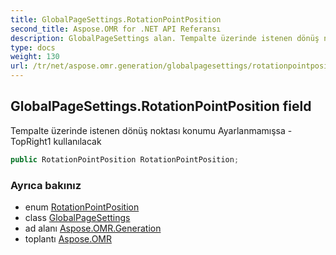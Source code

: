 ```yaml
---
title: GlobalPageSettings.RotationPointPosition
second_title: Aspose.OMR for .NET API Referansı
description: GlobalPageSettings alan. Tempalte üzerinde istenen dönüş noktası konumu Ayarlanmamışsa TopRight1 kullanılacak
type: docs
weight: 130
url: /tr/net/aspose.omr.generation/globalpagesettings/rotationpointposition/
---
```

## GlobalPageSettings.RotationPointPosition field

Tempalte üzerinde istenen dönüş noktası konumu Ayarlanmamışsa -TopRight1 kullanılacak

```csharp
public RotationPointPosition RotationPointPosition;
```

### Ayrıca bakınız

* enum [RotationPointPosition](../../rotationpointposition/)
* class [GlobalPageSettings](../)
* ad alanı [Aspose.OMR.Generation](../../globalpagesettings/)
* toplantı [Aspose.OMR](../../../)


